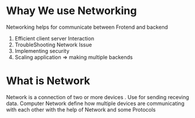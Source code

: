 # Whay We use Networking 
Networking helps for communicate between Frotend and backend

1. Efficient client server Interaction
2. TroubleShooting Network Issue
3. Implementing security 
4. Scaling application => making multiple backends


# What is Network
Network is a connection of two or more devices . Use for sending receving data. Computer Network define how multiple devices are communicating with each other with the help of Network and some Protocols
